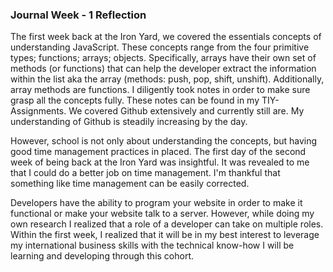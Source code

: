 ### Journal Week - 1 Reflection

The first week back at the Iron Yard, we covered the essentials concepts of understanding JavaScript. These concepts range from the four primitive types; functions; arrays; objects. Specifically, arrays have their own set of methods (or functions) that can help the developer extract the information within the list aka the array (methods: push, pop, shift, unshift). Additionally, array methods are functions. I diligently took notes in order to make sure grasp all the concepts fully. These notes can be found in my TIY-Assignments. We covered Github extensively and currently still are. My understanding of Github is steadily increasing by the day. 

However, school is not only about understanding the concepts, but having good time management practices in placed. The first day of the second week of being back at the Iron Yard was insightful. It was revealed to me that I could do a better job on time management. I'm thankful that something like time management can be easily corrected. 


Developers have the ability to program your website in order to make it functional or make your website talk to a server. However, while doing my own research I realized that a role of a developer can take on multiple roles. Within the first week, I realized that it will be in my best interest to leverage my international business skills with the technical know-how I will be learning and developing through this cohort. 





